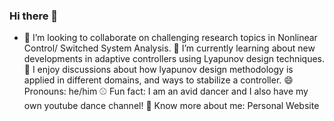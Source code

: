 ### Hi there 👋

* 👬 I’m looking to collaborate on challenging research topics in Nonlinear Control/ Switched System Analysis.
🌱 I’m currently learning about new developments in adaptive controllers using Lyapunov design techniques.
💬 I enjoy discussions about how lyapunov design methodology is applied in different domains, and ways to stabilize a controller.
😄 Pronouns: he/him
⚾ Fun fact: I am an avid dancer and I also have my own youtube dance channel!
👦 Know more about me: Personal Website

<!--
**kaushik-jadav/kaushik-jadav** is a ✨ _special_ ✨ repository because its `README.md` (this file) appears on your GitHub profile.

Here are some ideas to get you started:

- 🔭 I’m currently working on ...
- 🌱 I’m currently learning ...
- 👯 I’m looking to collaborate on ...
- 🤔 I’m looking for help with ...
- 💬 Ask me about ...
- 📫 How to reach me: ...
- 😄 Pronouns: ...
- ⚡ Fun fact: ...
-->
